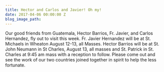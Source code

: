 ```yaml
---
title: Hector and Carlos and Javier! Oh my!
date: 2017-04-06 00:00:00 Z
blog_image_path: 
---
```


Our good friends from Guatemala, Hector Barrios, Fr. Javier, and Carlos Hernandez, fly out to visit this week. Fr. Javier Hernandez will be at St. Michaels in Wheaton August 12-13, all Masses. Hector Barrios will be at St. John Neumann in St Charles, August 13, all masses and St. Patrick in St. Charles at 9:45 am mass with a reception to follow. Please come out and see the work of our two countries joined together in spirit to help the less fortunate.&nbsp;